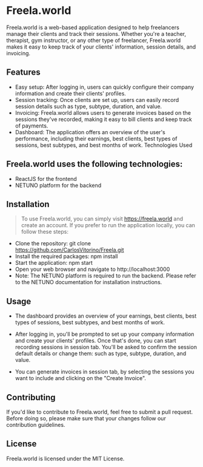 # Freela.world
Freela.world is a web-based application designed to help freelancers manage their clients and track their sessions. Whether you're a teacher, therapist, gym instructor, or any other type of freelancer, Freela.world makes it easy to keep track of your clients' information, session details, and invoicing.

## Features
* Easy setup: After logging in, users can quickly configure their company information and create their clients' profiles.
* Session tracking: Once clients are set up, users can easily record session details such as type, subtype, duration, and value.
* Invoicing: Freela.world allows users to generate invoices based on the sessions they've recorded, making it easy to bill clients and keep track of payments.
* Dashboard: The application offers an overview of the user's performance, including their earnings, best clients, best types of sessions, best subtypes, and best months of work.
Technologies Used

## Freela.world uses the following technologies:
* ReactJS for the frontend
* NETUNO platform for the backend

## Installation
> To use Freela.world, you can simply visit https://freela.world and create an account. If you prefer to run the application locally, you can follow these steps:

* Clone the repository: git clone https://github.com/CarlosVitorino/Freela.git
* Install the required packages: npm install
* Start the application: npm start
* Open your web browser and navigate to http://localhost:3000
* Note: The NETUNO platform is required to run the backend. Please refer to the NETUNO documentation for installation instructions.

## Usage
* The dashboard provides an overview of your earnings, best clients, best types of sessions, best subtypes, and best months of work.

* After logging in, you'll be prompted to set up your company information and create your clients' profiles. Once that's done, you can start recording sessions in session tab. You'll be asked to confirm the session default details or change them: such as type, subtype, duration, and value.

* You can generate invoices in session tab, by selecting the sessions you want to include and clicking on the "Create Invoice". 

## Contributing
If you'd like to contribute to Freela.world, feel free to submit a pull request. Before doing so, please make sure that your changes follow our contribution guidelines.

## License
Freela.world is licensed under the MIT License.